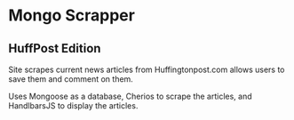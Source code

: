 # Mongo Scrapper
## HuffPost Edition

Site scrapes current news articles from Huffingtonpost.com allows users to save them and comment on them. 

Uses Mongoose as a database, Cherios to scrape the articles, and HandlbarsJS to display the articles.
